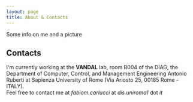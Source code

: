 ```yaml
---
layout: page
title: About & Contacts
---
```


<p class="message">
  Some info on me and a picture
</p>

## Contacts

I'm currently working at the **VANDAL** lab, room B004 of the DIAG, the Department of Computer, Control, and Management Engineering  Antonio Ruberti at Sapienza University of Rome (Via Ariosto 25, 00185 Rome - ITALY).  
Feel free to contact me at _fabiom.carlucci_ at _dis.uniroma1_ dot _it_
